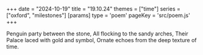 +++
date = "2024-10-19"
title = "19.10.24"
themes = ["time"]
series = ["oxford", "milestones"]
[params]
  type = 'poem'
  pageKey = 'src/poem.js'
+++

Penguin party between the stone,
All flocking to the sandy arches,
Their Palace laced with gold and symbol,
Ornate echoes from the deep texture of time.
